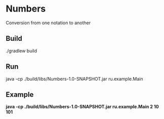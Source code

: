 # Numbers
Conversion from one notation to another

## Build
./gradlew build
## Run
java -cp ./build/libs/Numbers-1.0-SNAPSHOT.jar ru.example.Main <a> <b> <x>

## Example
java -cp ./build/libs/Numbers-1.0-SNAPSHOT.jar ru.example.Main 2 10 101
